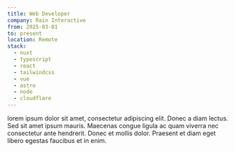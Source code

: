 ```yaml
---
title: Web Developer
company: Rain Interactive
from: 2025-03-01
to: present
location: Remote
stack:
  - nuxt
  - typescript
  - react
  - tailwindcss
  - vue
  - astro
  - node
  - cloudflare
---
```


lorem ipsum dolor sit amet, consectetur adipiscing elit.
Donec a diam lectus. Sed sit amet ipsum mauris.
Maecenas congue ligula ac quam viverra nec consectetur ante hendrerit. Donec et mollis dolor.
Praesent et diam eget libero egestas faucibus et in enim.
